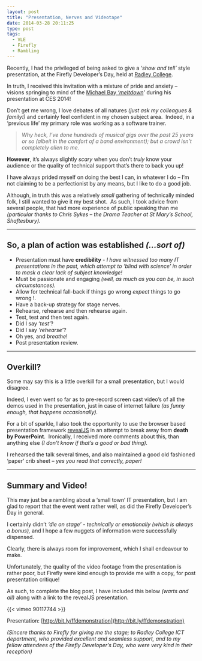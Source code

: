 ```yaml
---
layout: post
title: "Presentation, Nerves and Videotape"
date: 2014-03-28 20:11:25
type: post
tags:
  - VLE
  - Firefly
  - Rambling
---
```


Recently, I had the privileged of being asked to give a ‘_show and tell’_ style presentation, at the Firefly Developer’s Day, held at [Radley College](http://www.radley.org.uk/Home.aspx).

In truth, I received this invitation with a mixture of pride and anxiety – visions springing to mind of the [Michael Bay _‘meltdown_](http://www.youtube.com/watch?v=_tqRyzTvNKE)_’_ during his presentation at CES 2014!

Don’t get me wrong, I love debates of all natures _(just ask my colleagues & family!)_ and certainly feel confident in my chosen subject area.  Indeed, in a ‘previous life’ my primary role was working as a software trainer.

> _Why heck, I’ve done hundreds of musical gigs over the past 25 years or so (albeit in the comfort of a band environment); but a crowd isn’t completely alien to me._

**However**, it’s always slightly _scary_ when you don’t _truly_ know your audience or the quality of technical support that’s there to back you up!

I have always prided myself on doing the best I can, in whatever I do – I’m not claiming to be a perfectionist by any means, but I like to do a good job.

Although, in truth this was a relatively _small_ gathering of technically minded folk, I still wanted to give it my best shot.  As such, I took advice from several people, that had more experience of public speaking than me _(particular thanks to Chris Sykes – the Drama Teacher at St Mary’s School, Shaftesbury)._

---

## So, a plan of action was established _(...sort of)_

- Presentation must have **credibility** - _I have witnessed too many IT presentations in the past, which attempt to ‘blind with science’ in order to mask a clear lack of subject knowledge!_
- Must be passionate and engaging _(well, as much as you can be, in such circumstances)._
- Allow for technical fall-back if things go wrong _expect_ things to go wrong !.
- Have a back-up strategy for stage nerves.
- Rehearse, rehearse and then rehearse again.
- Test, test and then test again.
- Did I say ‘_test’_?
- Did I say _‘rehearse’_?
- Oh yes, and _breathe_!
- Post presentation review.

---

## Overkill?

Some may say this is a little overkill for a small presentation, but I would disagree.

Indeed, I even went so far as to pre-record screen cast video’s of all the demos used in the presentation, just in case of internet failure _(as funny enough, that happens occasionally)._

For a bit of sparkle, I also took the opportunity to use the browser based presentation framework [revealJS](http://lab.hakim.se/reveal-js/#/) in an attempt to break away from **death by PowerPoint**.  Ironically, I received more comments about this, than anything else _(I don’t know if that’s a good or bad thing)._

I rehearsed the talk several times, and also maintained a good old fashioned ‘paper’ crib sheet – _yes you read that correctly, paper!_

---

## Summary and Video!

This may just be a rambling about a ‘small town’ IT presentation, but I am glad to report that the event went rather well, as did the Firefly Developer’s Day in general.

I certainly didn’t _‘die on stage’ - technically or emotionally_ _(which is always a bonus),_ and I hope a few nuggets of information were successfully dispensed.

Clearly, there is always room for improvement, which I shall endeavour to make.

Unfortunately, the quality of the video footage from the presentation is rather poor, but Firefly were kind enough to provide me with a copy, for post presentation critique!

As such, to complete the blog post, I have included this below _(warts and all)_ along with a link to the revealJS presentation.

{{< vimeo 90117744 >}}

Presentation: [http://bit.ly/ffdemonstration](http://bit.ly/ffdemonstration)

_(Sincere thanks to Firefly for giving me the stage; to Radley College ICT department, who provided excellent and seamless support, and to my fellow attendees of the Firefly Developer’s Day, who were very kind in their reception)_
